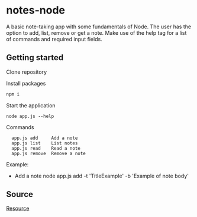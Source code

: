 # notes-node

A basic note-taking app with some fundamentals of Node. The user has the option to add, list, remove or get a note. Make use of the help tag for a list of commands and required input fields.

## Getting started

Clone repository

Install packages

```sh
npm i
```

Start the application

```
node app.js --help
```

Commands

```
  app.js add     Add a note
  app.js list    List notes
  app.js read    Read a note
  app.js remove  Remove a note
```

Example:

- Add a note
  node app.js add -t 'TitleExample' -b 'Example of note body'

## Source

[Resource](https://www.udemy.com/the-complete-nodejs-developer-course-2)
